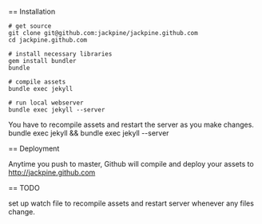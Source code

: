 == Installation

    # get source
    git clone git@github.com:jackpine/jackpine.github.com
    cd jackpine.github.com

    # install necessary libraries
    gem install bundler
    bundle

    # compile assets
    bundle exec jekyll 
    
    # run local webserver
    bundle exec jekyll --server

You have to recompile assets and restart the server as you make changes.
    bundle exec jekyll && bundle exec jekyll --server

== Deployment 

Anytime you push to master, Github will compile and deploy
your assets to http://jackpine.github.com

== TODO

set up watch file to recompile assets and restart server whenever any
files change.
